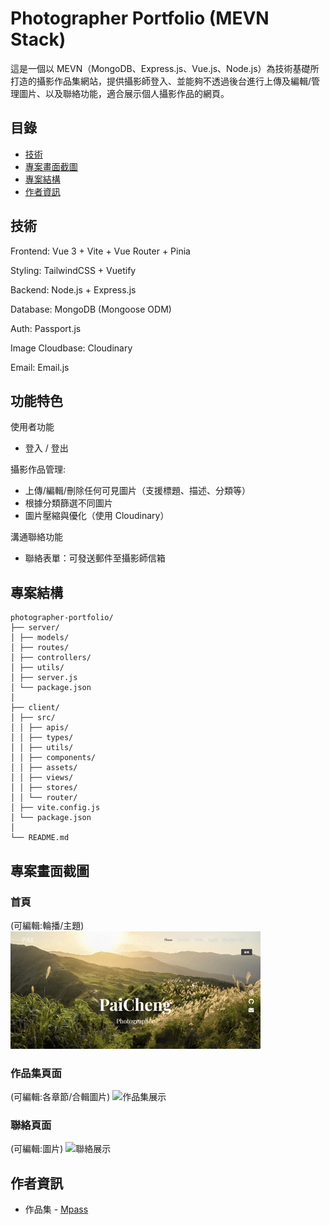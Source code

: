 # Photographer Portfolio (MEVN Stack)

這是一個以 MEVN（MongoDB、Express.js、Vue.js、Node.js）為技術基礎所打造的攝影作品集網站，提供攝影師登入、並能夠不透過後台進行上傳及編輯/管理圖片、以及聯絡功能，適合展示個人攝影作品的網頁。

## 目錄

- [技術](#技術)
- [專案畫面截圖](#專案畫面截圖)
- [專案結構](#專案結構)
- [作者資訊](#作者資訊)

## 技術

Frontend: Vue 3 + Vite + Vue Router + Pinia

Styling: TailwindCSS + Vuetify

Backend: Node.js + Express.js

Database: MongoDB (Mongoose ODM)

Auth: Passport.js

Image Cloudbase: Cloudinary

Email: Email.js

## 功能特色

使用者功能
- 登入 / 登出

攝影作品管理:  
- 上傳/編輯/刪除任何可見圖片（支援標題、描述、分類等）  
- 根據分類篩選不同圖片  
- 圖片壓縮與優化（使用 Cloudinary）

溝通聯絡功能
- 聯絡表單：可發送郵件至攝影師信箱

## 專案結構

```
photographer-portfolio/
├── server/
│ ├── models/
│ ├── routes/
│ ├── controllers/
│ ├── utils/
│ ├── server.js
│ └── package.json
│
├── client/
│ ├── src/
│ │ ├── apis/
│ │ ├── types/
│ │ ├── utils/
│ │ ├── components/
│ │ ├── assets/
│ │ ├── views/
│ │ ├── stores/
│ │ └── router/
│ ├── vite.config.js
│ └── package.json
│
└── README.md
```

## 專案畫面截圖

### 首頁  
(可編輯:輪播/主題)
![首頁展示](./screenshots/home.gif)

### 作品集頁面  
(可編輯:各章節/合輯圖片)
![作品集展示](./screenshots/portfolio.gif)

### 聯絡頁面  
(可編輯:圖片)
![聯絡展示](./screenshots/about.gif)

## 作者資訊
- 作品集 - [Mpass](https://www.notion.so/Front-End-layout-Portfolio-1c4acba779c38053a9dcf4b1caa7af0c)
